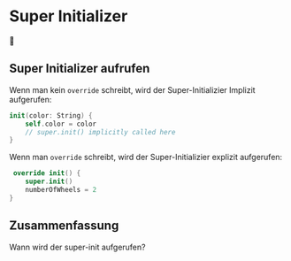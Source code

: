 # Super Initializer
🛫

## Super Initializer aufrufen
Wenn man kein `override` schreibt, wird der Super-Initializier Implizit aufgerufen:
```swift
init(color: String) {
	self.color = color
	// super.init() implicitly called here
}
```

Wenn man `override` schreibt, wird der Super-Initializier explizit aufgerufen:

```swift
 override init() {
	super.init()
	numberOfWheels = 2
}
```



## Zusammenfassung
Wann wird der super-init aufgerufen?